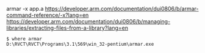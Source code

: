 armar -x app.a
https://developer.arm.com/documentation/dui0806/b/armar-command-reference/-x?lang=en
https://developer.arm.com/documentation/dui0806/b/managing-libraries/extracting-files-from-a-library?lang=en

```
$ where armar
D:\RVCT\RVCT\Programs\3.1\569\win_32-pentium\armar.exe
```
